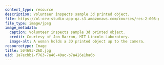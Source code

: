 ```yaml
---
content_type: resource
description: Volunteer inspects sample 3d printed object.
file: https://ol-ocw-studio-app-qa.s3.amazonaws.com/courses/res-2-005-girls-who-build-make-your-own-wearables-workshop-spring-2015/1a7ecbb1f7637a4649acb7a426e1ba6b_504693-26D.jpg
file_type: image/jpeg
image_metadata:
  caption: Volunteer inspects sample 3d printed object.
  credit: Courtesy of Jon Barron, MIT Lincoln Laboratory.
  image-alt: A woman holds a 3D printed object up to the camera.
resourcetype: Image
title: 504693-26D.jpg
uid: 1a7ecbb1-f763-7a46-49ac-b7a426e1ba6b
---
```

